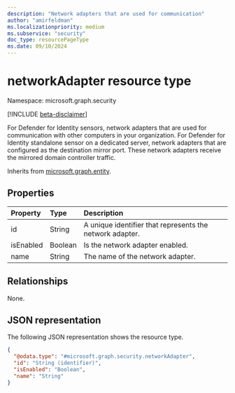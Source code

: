 ```yaml
---
description: "Network adapters that are used for communication"
author: "amirfeldman"
ms.localizationpriority: medium
ms.subservice: "security"
doc_type: resourcePageType
ms.date: 09/10/2024
---
```


# networkAdapter resource type

Namespace: microsoft.graph.security

[!INCLUDE [beta-disclaimer](../../includes/beta-disclaimer.md)]

For Defender for Identity sensors, network adapters that are used for communication with other computers in your organization.
For Defender for Identity standalone sensor on a dedicated server, network adapters that are configured as the destination mirror port. These network adapters receive the mirrored domain controller traffic.


Inherits from [microsoft.graph.entity](../resources/entity.md).

## Properties
|Property|Type|Description|
|:---|:---|:---|
|id|String|A unique identifier that represents the network adapter.|
|isEnabled|Boolean|Is the network adapter enabled.|
|name|String|The name of the network adapter.|

## Relationships
None.

## JSON representation
The following JSON representation shows the resource type.
<!-- {
  "blockType": "resource",
  "keyProperty": "id",
  "@odata.type": "microsoft.graph.security.networkAdapter",
  "baseType": "microsoft.graph.entity",
  "openType": false
}
-->
``` json
{
  "@odata.type": "#microsoft.graph.security.networkAdapter",
  "id": "String (identifier)",
  "isEnabled": "Boolean",
  "name": "String"
}
```